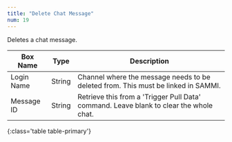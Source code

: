 ```yaml
---
title: "Delete Chat Message"
num: 19
---
```


Deletes a chat message.

| Box Name | Type | Description | 
|-------|--------|--------
|Login Name|String|Channel where the message needs to be deleted from. This must be linked in SAMMI.
|Message ID|String|Retrieve this from a 'Trigger Pull Data' command. Leave blank to clear the whole chat.
{:class='table table-primary'}
